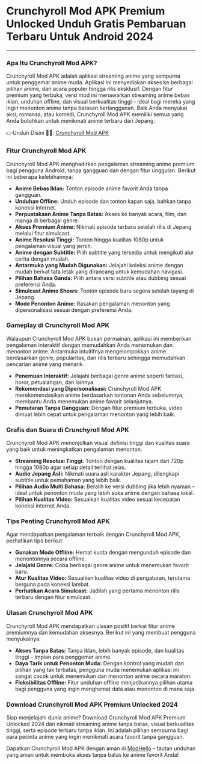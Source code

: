 # Crunchyroll Mod APK Premium Unlocked Unduh Gratis Pembaruan Terbaru Untuk Android 2024

---

### Apa Itu Crunchyroll Mod APK?

Crunchyroll Mod APK adalah aplikasi streaming anime yang sempurna untuk penggemar anime muda. Aplikasi ini menyediakan akses ke berbagai pilihan anime, dari acara populer hingga rilis eksklusif. Dengan fitur premium yang terbuka, versi mod ini menawarkan streaming anime bebas iklan, unduhan offline, dan visual berkualitas tinggi – ideal bagi mereka yang ingin menonton anime tanpa batasan berlangganan. Baik Anda menyukai aksi, romansa, atau komedi, Crunchyroll Mod APK memiliki semua yang Anda butuhkan untuk menikmati anime terbaru dari Jepang.


👉Unduh Disini 🎥🎥: [Crunchyroll Mod APK](https://modhello.com/crunchyroll-premium/)

### Fitur Crunchyroll Mod APK

Crunchyroll Mod APK menghadirkan pengalaman streaming anime premium bagi pengguna Android, tanpa gangguan dan dengan fitur unggulan. Berikut ini beberapa kelebihannya:

- **Anime Bebas Iklan:** Tonton episode anime favorit Anda tanpa gangguan.
- **Unduhan Offline:** Unduh episode dan tonton kapan saja, bahkan tanpa koneksi internet.
- **Perpustakaan Anime Tanpa Batas:** Akses ke banyak acara, film, dan manga di berbagai genre.
- **Akses Premium Anime:** Nikmati episode terbaru setelah rilis di Jepang melalui fitur simulcast.
- **Anime Resolusi Tinggi:** Tonton hingga kualitas 1080p untuk pengalaman visual yang jernih.
- **Anime dengan Subtitle:** Pilih subtitle yang tersedia untuk mengikuti alur cerita dengan mudah.
- **Antarmuka yang Mudah Digunakan:** Jelajahi koleksi anime dengan mudah berkat tata letak yang dirancang untuk kemudahan navigasi.
- **Pilihan Bahasa Ganda:** Pilih antara versi subtitle atau dubbing sesuai preferensi Anda.
- **Simulcast Anime Shows:** Tonton episode baru segera setelah tayang di Jepang.
- **Mode Penonton Anime:** Rasakan pengalaman menonton yang dipersonalisasi sesuai dengan preferensi Anda.

### Gameplay di Crunchyroll Mod APK

Walaupun Crunchyroll Mod APK bukan permainan, aplikasi ini memberikan pengalaman interaktif dengan memudahkan Anda menemukan dan menonton anime. Antarmuka intuitifnya mengelompokkan anime berdasarkan genre, popularitas, dan rilis terbaru sehingga memudahkan pencarian anime yang menarik.

- **Penemuan Interaktif:** Jelajahi berbagai genre anime seperti fantasi, horor, petualangan, dan lainnya.
- **Rekomendasi yang Dipersonalisasi:** Crunchyroll Mod APK merekomendasikan anime berdasarkan tontonan Anda sebelumnya, membantu Anda menemukan anime favorit selanjutnya.
- **Pemutaran Tanpa Gangguan:** Dengan fitur premium terbuka, video dimuat lebih cepat untuk pengalaman menonton yang lebih baik.

### Grafis dan Suara di Crunchyroll Mod APK

Crunchyroll Mod APK menonjolkan visual definisi tinggi dan kualitas suara yang baik untuk meningkatkan pengalaman menonton.

- **Streaming Resolusi Tinggi:** Tonton dengan kualitas tajam dari 720p hingga 1080p agar setiap detail terlihat jelas.
- **Audio Jepang Asli:** Nikmati suara asli karakter Jepang, dilengkapi subtitle untuk pemahaman yang lebih baik.
- **Pilihan Audio Multi Bahasa:** Beralih ke versi dubbing jika lebih nyaman – ideal untuk penonton muda yang lebih suka anime dengan bahasa lokal.
- **Pilihan Kualitas Video:** Sesuaikan kualitas video sesuai kecepatan koneksi internet Anda.

### Tips Penting Crunchyroll Mod APK

Agar mendapatkan pengalaman terbaik dengan Crunchyroll Mod APK, perhatikan tips berikut:

- **Gunakan Mode Offline:** Hemat kuota dengan mengunduh episode dan menontonnya secara offline.
- **Jelajahi Genre:** Coba berbagai genre anime untuk menemukan favorit baru.
- **Atur Kualitas Video:** Sesuaikan kualitas video di pengaturan, terutama berguna pada koneksi lambat.
- **Perhatikan Acara Simulcast:** Jadilah yang pertama menonton rilis terbaru dengan fitur simulcast.

### Ulasan Crunchyroll Mod APK

Crunchyroll Mod APK mendapatkan ulasan positif berkat fitur anime premiumnya dan kemudahan aksesnya. Berikut ini yang membuat pengguna menyukainya:

- **Akses Tanpa Batas:** Tanpa iklan, lebih banyak episode, dan kualitas tinggi – impian para penggemar anime.
- **Daya Tarik untuk Penonton Muda:** Dengan kontrol yang mudah dan pilihan yang tak terbatas, pengguna muda menemukan aplikasi ini sangat cocok untuk menemukan dan menonton anime secara maraton.
- **Fleksibilitas Offline:** Fitur unduhan offline menjadikannya pilihan utama bagi pengguna yang ingin menghemat data atau menonton di mana saja.

### Download Crunchyroll Mod APK Premium Unlocked 2024

Siap menjelajahi dunia anime? Download Crunchyroll Mod APK Premium Unlocked 2024 dan nikmati streaming anime tanpa batas, visual berkualitas tinggi, serta episode terbaru tanpa iklan. Ini adalah pilihan sempurna bagi para pecinta anime yang ingin menikmati acara favorit tanpa gangguan.

Dapatkan Crunchyroll Mod APK dengan aman di [ModHello](https://modhello.com) – tautan unduhan yang aman untuk membuka akses tanpa batas ke anime favorit Anda!
